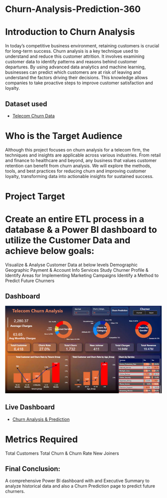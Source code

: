 # Churn-Analysis-Prediction-360
# Introduction to Churn Analysis
In today’s competitive business environment, retaining customers is crucial for long-term success. Churn analysis is a key technique used to understand and reduce this customer attrition. It involves examining customer data to identify patterns and reasons behind customer departures. By using advanced data analytics and machine learning, businesses can predict which customers are at risk of leaving and understand the factors driving their decisions. This knowledge allows companies to take proactive steps to improve customer satisfaction and loyalty.

## **Dataset used**
- <a href="https://github.com/Ryaz16/Churn-Analysis-Prediction-360/blob/main/Customer_Data.csv"> Telecom Churn Data</a>



# Who is the Target Audience

Although this project focuses on churn analysis for a telecom firm, the techniques and insights are applicable across various industries. From retail and finance to healthcare and beyond, any business that values customer retention can benefit from churn analysis. We will explore the methods, tools, and best practices for reducing churn and improving customer loyalty, transforming data into actionable insights for sustained success.

# Project Target

# Create an entire ETL process in a database & a Power BI dashboard to utilize the Customer Data and achieve below goals:

Visualize & Analyse Customer Data at below levels
Demographic
Geographic
Payment & Account Info
Services
Study Churner Profile & Identify Areas for Implementing Marketing Campaigns
Identify a Method to Predict Future Churners

 ## **Dashboard**

![Alt text of the image](https://github.com/Ryaz16/Churn-Analysis-Prediction-360/blob/main/CHURN.png)

 ## **Live Dashboard**
- <a href="https://www.novypro.com/profile_projects/ryazbeig?Popup=memberProject&Data=1736028433376x783850607187445100"> Churn Analysis & Prediction</a>



# Metrics Required

Total Customers
Total Churn & Churn Rate
New Joiners

## **Final Conclusion:**

A comprehensive Power BI dashboard with and Executive Summary to analyze historical data and also a Churn Prediction page to predict future churners.



